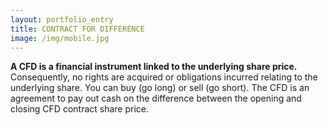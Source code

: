 ```yaml
---
layout: portfolio_entry
title: CONTRACT FOR DIFFERENCE
image: /img/mobile.jpg
---
```


**A CFD is a financial instrument linked to the underlying share price.**
Consequently, no rights are acquired or obligations incurred relating to the underlying share. You can buy (go long) or sell (go short). The CFD is an agreement to pay out cash on the difference between the opening and closing CFD contract share price.